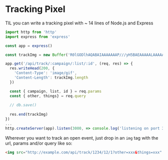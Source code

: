 # Tracking Pixel 

TIL you can write a tracking pixel with ~ 14 lines of Node.js and Express

```javascript
import http from 'http'
import express from 'express'

const app = express()

const trackImg = new Buffer('R0lGODlhAQABAIAAAAAAAP///yH5BAEAAAAALAAAAAABAAEAAAIBRAA7', 'base64');

app.get('/api/track/:campaign/:list/:id', (req, res) => {
  res.writeHead(200, {
    'Content-Type': 'image/gif',
    'Content-Length': trackImg.length
  })

  const { campaign, list, id } = req.params 
  const { other, things} = req.query
  
  // db.save() 
  
  res.end(trackImg)
})
...
http.createServer(app).listen(3000, => console.log('listening on port 3000'))
```
Wherever you want to track an open event, just drop in an `img` tag with the url, params and/or query like so:

```html
<img src="http://example.com/api/track/1234/12/1?other=xxx&things=xxx" height="1" width="1">
```
